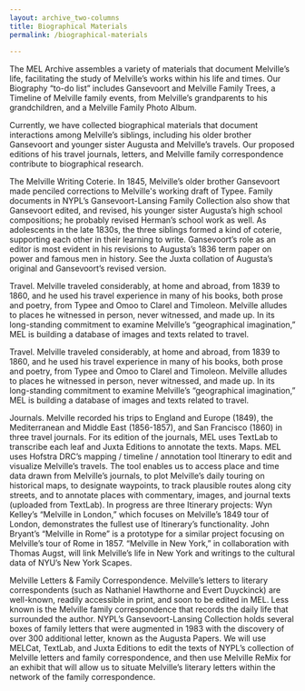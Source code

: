```yaml
---
layout: archive_two-columns
title: Biographical Materials
permalink: /biographical-materials
 
---
```

 

The MEL Archive assembles a variety of materials that document Melville’s life, facilitating the study of Melville’s works within his life and times.  Our Biography “to-do list” includes Gansevoort and Melville Family Trees, a Timeline of Melville family events, from Melville’s grandparents to his grandchildren, and a Melville Family Photo Album.

 Currently, we have collected biographical materials that document interactions among Melville’s siblings, including his older brother Gansevoort and younger sister Augusta and Melville’s travels. Our proposed editions of his travel journals, letters, and Melville family correspondence contribute to biographical research.

The Melville Writing Coterie. In 1845, Melville’s older brother Gansevoort made penciled corrections to Melville's working draft of Typee. Family documents in NYPL’s Gansevoort-Lansing Family Collection also show that Gansevoort edited, and revised, his younger sister Augusta’s high school compositions; he probably revised Herman’s school work as well. As adolescents in the late 1830s, the three siblings formed a kind of coterie, supporting each other in their learning to write. Gansevoort’s role as an editor is most evident in his revisions to Augusta’s 1836 term paper on power and famous men in history. See the Juxta collation of Augusta’s original and Gansevoort’s revised version.

Travel.  Melville traveled considerably, at home and abroad, from 1839 to 1860, and he used his travel experience in many of his books, both prose and poetry, from Typee and Omoo to Clarel and Timoleon.  Melville alludes to places he witnessed in person, never witnessed, and made up.  In its long-standing commitment to examine Melville’s “geographical imagination,” MEL is building a database of images and texts related to travel.

Travel.  Melville traveled considerably, at home and abroad, from 1839 to 1860, and he used his travel experience in many of his books, both prose and poetry, from Typee and Omoo to Clarel and Timoleon.  Melville alludes to places he witnessed in person, never witnessed, and made up.  In its long-standing commitment to examine Melville’s “geographical imagination,” MEL is building a database of images and texts related to travel.

Journals. Melville recorded his trips to England and Europe (1849), the Mediterranean and Middle East (1856-1857), and San Francisco (1860) in three travel journals. For its edition of the journals, MEL uses TextLab to transcribe each leaf and Juxta Editions to annotate the texts.
Maps.  MEL uses Hofstra DRC’s mapping / timeline / annotation tool Itinerary to edit and visualize Melville’s travels.  The tool enables us to access place and time data drawn from Melville’s journals, to plot Melville’s daily touring on historical maps, to designate waypoints, to track plausible routes along city streets, and to annotate places with commentary, images, and journal texts (uploaded from TextLab).  In progress are three Itinerary projects:
Wyn Kelley’s “Melville in London,” which focuses on Melville’s 1849 tour of London, demonstrates the fullest use of Itinerary’s functionality. 
John Bryant’s “Melville in Rome” is a prototype for a similar project focusing on Melville’s tour of Rome in 1857.
 “Melville in New York,” in collaboration with Thomas Augst, will link Melville’s life in New York and writings to the cultural data of NYU’s New York Scapes. 

Melville Letters & Family Correspondence.  Melville’s letters to literary correspondents (such as Nathaniel Hawthorne and Evert Duyckinck) are well-known, readily accessible in print, and soon to be edited in MEL.  Less known is the Melville family correspondence that records the daily life that surrounded the author.  NYPL’s Gansevoort-Lansing Collection holds several boxes of family letters that were augmented in 1983 with the discovery of over 300 additional letter, known as the Augusta Papers. We will use MELCat, TextLab, and Juxta Editions to edit the texts of NYPL’s collection of Melville letters and family correspondence, and then use Melville ReMix for an exhibit that will allow us to situate Melville’s literary letters within the network of the family correspondence.